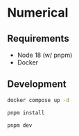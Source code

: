 # Numerical

## Requirements
- Node 18 (w/ pnpm)
- Docker

## Development
```bash
docker compose up -d

pnpm install

pnpm dev
```
